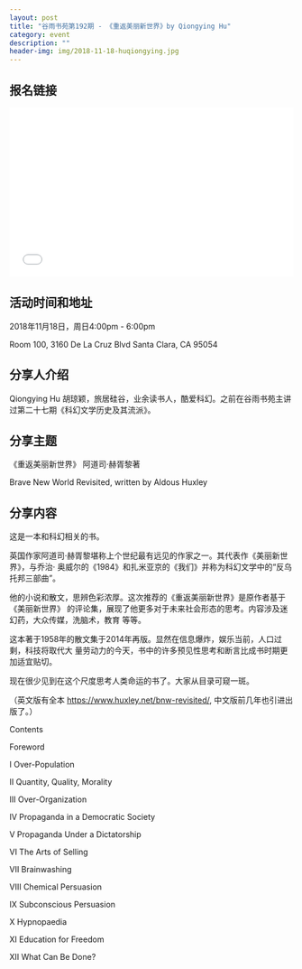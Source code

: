 ```yaml
---
layout: post
title: "谷雨书苑第192期 - 《重返美丽新世界》by Qiongying Hu"
category: event
description: ""
header-img: img/2018-11-18-huqiongying.jpg
---
```


## 报名链接
<div style="width:100%; text-align:left;" ><iframe src="//eventbrite.com/tickets-external?eid=52517471170&ref=etckt" frameborder="0" height="300" width="100%" vspace="0" hspace="0" marginheight="5" marginwidth="5" scrolling="auto" allowtransparency="true"></iframe></div>

## 活动时间和地址
2018年11月18日，周日4:00pm - 6:00pm

Room 100, 3160 De La Cruz Blvd Santa Clara, CA 95054

## 分享人介绍
Qiongying Hu 胡琼颖，旅居硅谷，业余读书人，酷爱科幻。之前在谷雨书苑主讲过第二十七期《科幻文学历史及其流派》。

## 分享主题

《重返美丽新世界》 阿道司·赫胥黎著

Brave New World Revisited, written by Aldous Huxley

## 分享内容  
这是一本和科幻相关的书。

英国作家阿道司·赫胥黎堪称上个世纪最有远见的作家之一。其代表作《美丽新世界》，与乔治·
奥威尔的《1984》和扎米亚京的《我们》并称为科幻文学中的“反乌托邦三部曲”。

他的小说和散文，思辨色彩浓厚。这次推荐的《重返美丽新世界》是原作者基于《美丽新世界》
的评论集，展现了他更多对于未来社会形态的思考。内容涉及迷幻药，大众传媒，洗脑术，教育
等等。

这本著于1958年的散文集于2014年再版。显然在信息爆炸，娱乐当前，人口过剩，科技将取代大
量劳动力的今天，书中的许多预见性思考和断言比成书时期更加适宜贴切。

现在很少见到在这个尺度思考人类命运的书了。大家从目录可窥一斑。

（英文版有全本 https://www.huxley.net/bnw-revisited/, 中文版前几年也引进出版了。）

Contents

Foreword 

I Over-Population

II Quantity, Quality, Morality 

III Over-Organization 

IV Propaganda in a Democratic Society 

V Propaganda Under a Dictatorship 

VI The Arts of Selling 

VII Brainwashing 

VIII Chemical Persuasion 

IX Subconscious Persuasion 

X Hypnopaedia 

XI Education for Freedom 

XII What Can Be Done?
